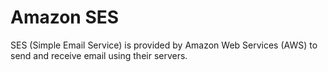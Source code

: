 # Amazon SES

SES (Simple Email Service) is provided by Amazon Web Services (AWS) to send and receive email using their servers.
